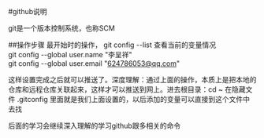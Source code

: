 #github说明  

git是一个版本控制系统，也称SCM  

##操作步骤
最开始时的操作，  git config --list   查看当前的变量情况  
git config --global user.name "李呈祥"  
git config --global user.email "624786053@qq.com"  


这样设置完成之后就可以推送了。深度理解：通过上面的操作，本质上是把本地的仓库和远程仓库关联起来，这样才可以推送到网上。进去根目录：cd ~
在隐藏文件  .gitconfig  里面就是我们上面设置的，以后添加的变量可以直接到这个文件中去找  

后面的学习会继续深入理解的学习github跟多相关的命令  